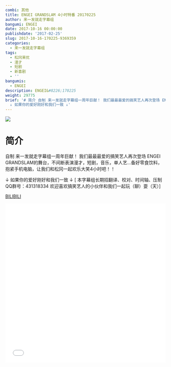 ```yaml
---
combi: 其他
title: ENGEI GRANDSLAM 4小时特番 20170225
author: 来一发就走字幕组
bangumi: ENGEI
date: 2017-10-16 00:00:00
publishdate: '2017-02-25'
slug: 2017-10-16-170225-9369359
categories:
  - 来一发就走字幕组
tags:
  - 松冈茉优
  - 漫才
  - 短剧
  - 新喜剧
  - ''
bangumis:
  - ENGEI
description: ENGEI&#8226;170225
weight: 29775
brief: '# 简介 自制 来一发就走字幕组一周年巨献！ 我们最最最爱的搞笑艺人再次登场 ENGEI GRANDSLAM的舞台，不间断表演漫才，短剧，音乐，单人艺...备好零食饮料，抱紧手机电脑，让我们和松冈一起欢乐大笑4小时吧！！
  ↓ 如果你的爱好刚好和我们一致 ↓'
---
```


![](https://i.imgur.com/0e7GsZT.jpg)

# 简介  
自制 来一发就走字幕组一周年巨献！
我们最最最爱的搞笑艺人再次登场 ENGEI GRANDSLAM的舞台，不间断表演漫才，短剧，音乐，单人艺...备好零食饮料，抱紧手机电脑，让我们和松冈一起欢乐大笑4小时吧！！

↓ 如果你的爱好刚好和我们一致 ↓
[ 本字幕组长期招翻译、校对、时间轴、压制   QQ群号：431318334 欢迎喜欢搞笑艺人的小伙伴和我们一起玩（聊）耍（天）]

  [BILIBILI](https://www.bilibili.com/video/av9369359/)


<div class="vcontainer">  <iframe class='video' src="//www.bilibili.com/blackboard/player.html?aid=9369359" width="100%" height="500" frameborder="0" allowfullscreen="allowfullscreen"></iframe></div>
